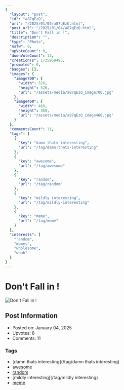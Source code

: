 ```yaml
---
{
  "layout": "post",
  "id": "a87qEzQ",
  "url": "/2025/01/04/a87qEzQ.html",
  "post_url": "/2025/01/04/a87qEzQ.html",
  "title": "Don't Fall in !",
  "description": "",
  "type": "Photo",
  "nsfw": 0,
  "upVoteCount": 8,
  "downVoteCount": 14,
  "creationTs": 1735969495,
  "promoted": 0,
  "badges": [],
  "images": {
    "image700": {
      "width": 526,
      "height": 526,
      "url": "/assets/media/a87qEzQ_image700.jpg"
    },
    "image460": {
      "width": 460,
      "height": 460,
      "url": "/assets/media/a87qEzQ_image460.jpg"
    }
  },
  "commentsCount": 11,
  "tags": [
    {
      "key": "damn thats interesting",
      "url": "/tag/damn-thats-interesting"
    },
    {
      "key": "awesome",
      "url": "/tag/awesome"
    },
    {
      "key": "random",
      "url": "/tag/random"
    },
    {
      "key": "mildly interesting",
      "url": "/tag/mildly-interesting"
    },
    {
      "key": "meme",
      "url": "/tag/meme"
    }
  ],
  "interests": [
    "random",
    "memes",
    "wholesome",
    "woah"
  ]
}
---
```


# Don't Fall in !

![Don't Fall in !](/assets/media/a87qEzQ_image700.jpg)

## Post Information

- Posted on: January 04, 2025
- Upvotes: 8
- Comments: 11

### Tags

- [damn thats interesting](/tag/damn thats interesting)
- [awesome](/tag/awesome)
- [random](/tag/random)
- [mildly interesting](/tag/mildly interesting)
- [meme](/tag/meme)
